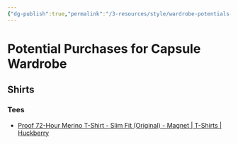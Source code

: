 ```yaml
---
{"dg-publish":true,"permalink":"/3-resources/style/wardrobe-potentials-list/","title":"Potential Purchases for Capsule Wardrobe","tags":["wardrobe","clothing","shopping","🗒️_Note","🎯_Personal","📥_New"],"updated":"2025-10-20T07:52:03.486-07:00"}
---
```


# Potential Purchases for Capsule Wardrobe

## Shirts
### Tees
- [Proof 72-Hour Merino T-Shirt - Slim Fit (Original) - Magnet \| T-Shirts \| Huckberry](https://huckberry.com/store/proof/category/p/58169-72-hour-merino-tee)